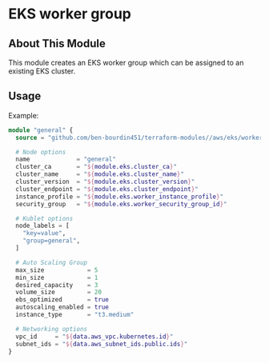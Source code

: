 # EKS worker group

## About This Module

This module creates an EKS worker group which can be assigned to an existing EKS cluster.

## Usage

Example:

``` terraform
module "general" {
  source = "github.com/ben-bourdin451/terraform-modules//aws/eks/worker_group"

  # Node options
  name             = "general"
  cluster_ca       = "${module.eks.cluster_ca}"
  cluster_name     = "${module.eks.cluster_name}"
  cluster_version  = "${module.eks.cluster_version}"
  cluster_endpoint = "${module.eks.cluster_endpoint}"
  instance_profile = "${module.eks.worker_instance_profile}"
  security_group   = "${module.eks.worker_security_group_id}"

  # Kublet options
  node_labels = [
    "key=value",
    "group=general",
  ]

  # Auto Scaling Group
  max_size            = 5
  min_size            = 1
  desired_capacity    = 3
  volume_size         = 20
  ebs_optimized       = true
  autoscaling_enabled = true
  instance_type       = "t3.medium"

  # Networking options
  vpc_id     = "${data.aws_vpc.kubernetes.id}"
  subnet_ids = "${data.aws_subnet_ids.public.ids}"
}
```

